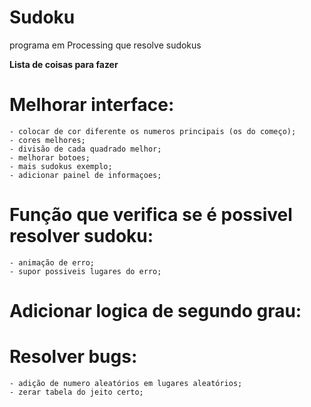 # Sudoku
 programa em Processing que resolve sudokus

**Lista de coisas para fazer**

# Melhorar interface:
	- colocar de cor diferente os numeros principais (os do começo);
	- cores melhores;
	- divisão de cada quadrado melhor;
	- melhorar botoes;
	- mais sudokus exemplo;
	- adicionar painel de informaçoes;

# Função que verifica se é possivel resolver sudoku:
	- animação de erro;
	- supor possiveis lugares do erro;

# Adicionar logica de segundo grau:

# Resolver bugs:
	- adição de numero aleatórios em lugares aleatórios;
	- zerar tabela do jeito certo;
